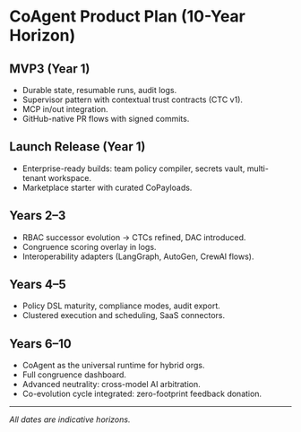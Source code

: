 # CoAgent Product Plan (10-Year Horizon)

## MVP3 (Year 1)
- Durable state, resumable runs, audit logs.
- Supervisor pattern with contextual trust contracts (CTC v1).
- MCP in/out integration.
- GitHub-native PR flows with signed commits.

## Launch Release (Year 1)
- Enterprise-ready builds: team policy compiler, secrets vault, multi-tenant workspace.
- Marketplace starter with curated CoPayloads.

## Years 2–3
- RBAC successor evolution → CTCs refined, DAC introduced.
- Congruence scoring overlay in logs.
- Interoperability adapters (LangGraph, AutoGen, CrewAI flows).

## Years 4–5
- Policy DSL maturity, compliance modes, audit export.
- Clustered execution and scheduling, SaaS connectors.

## Years 6–10
- CoAgent as the universal runtime for hybrid orgs.
- Full congruence dashboard.
- Advanced neutrality: cross-model AI arbitration.
- Co-evolution cycle integrated: zero-footprint feedback donation.

---
*All dates are indicative horizons.*
